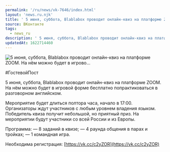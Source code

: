 ```yaml
---
permalink: '/ru/news/vk-7646/index.html'
layout: 'news.ru.njk'
title: ' 5 июня, суббота, Blablabox проводит онлайн-квиз на платформе ZOOM. На нём можно будет в игрово…'
source: ВКонтакте
tags:
  - news_ru
description: ' 5 июня, суббота, Blablabox проводит онлайн-квиз на платформе ZOOM. На нём можно будет в игрово…'
updatedAt: 1622714460
---
```

![ 5 июня, суббота, Blablabox проводит онлайн-квиз на платформе ZOOM. На нём можно будет в игрово…](https://sun9-41.userapi.com/sun9-15/impg/KwAzUEztaP7kKliQj9253RgbwFWyZ4yO9rTZkA/Ab7xXpbG2X8.jpg?size=1280x745&quality=96&sign=541421d85b29e625e4011d5120660756&c_uniq_tag=gJIA3Dv3D5rJROzRhNScyyJM1MHtJQ6-wc1Li4BKAas&type=album)

#ГостевойПост

5 июня, суббота, Blablabox проводит онлайн-квиз на платформе ZOOM. На нём можно будет в игровой форме бесплатно попрактиковаться в разговорном английском.

Мероприятие будет длиться полтора часа, начало в 17:00. Организаторы ждут участников с любым уровнем владения языком. Победитель квиза получит небольшой, но приятный приз. На мероприятии будут участники со всей России и из Европы.

Программа:
— 8 заданий в квизе;
— 4 раунда общения в парах и тройках;
— 1 командная игра.

Необходима регистрация: [https://vk.cc/c2yZOR](https://vk.cc/c2yZOR)
